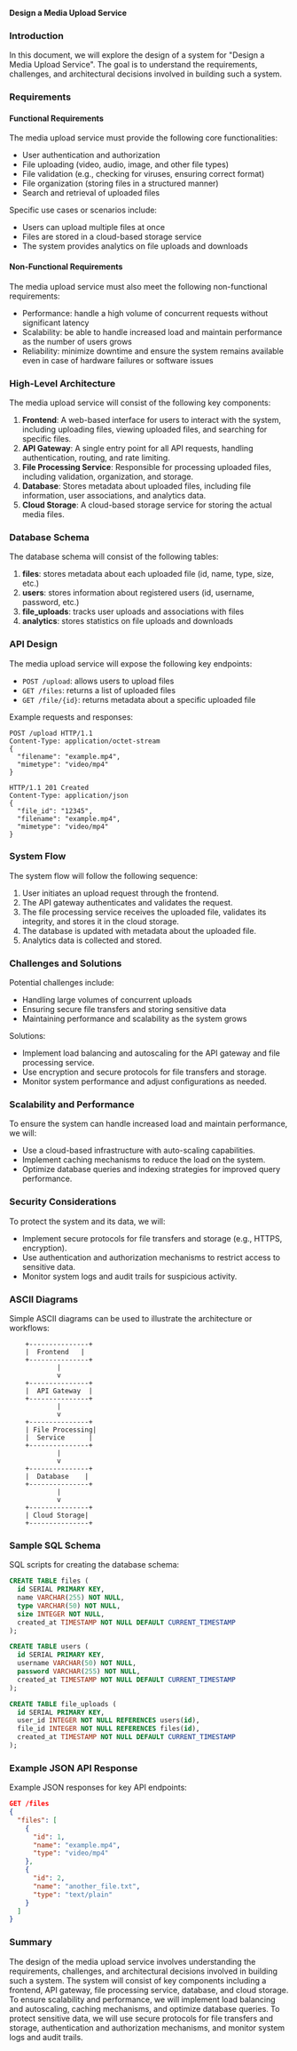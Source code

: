 **Design a Media Upload Service**

### Introduction

In this document, we will explore the design of a system for "Design a Media Upload Service". The goal is to understand the requirements, challenges, and architectural decisions involved in building such a system.

### Requirements

#### Functional Requirements

The media upload service must provide the following core functionalities:

* User authentication and authorization
* File uploading (video, audio, image, and other file types)
* File validation (e.g., checking for viruses, ensuring correct format)
* File organization (storing files in a structured manner)
* Search and retrieval of uploaded files

Specific use cases or scenarios include:

* Users can upload multiple files at once
* Files are stored in a cloud-based storage service
* The system provides analytics on file uploads and downloads

#### Non-Functional Requirements

The media upload service must also meet the following non-functional requirements:

* Performance: handle a high volume of concurrent requests without significant latency
* Scalability: be able to handle increased load and maintain performance as the number of users grows
* Reliability: minimize downtime and ensure the system remains available even in case of hardware failures or software issues

### High-Level Architecture

The media upload service will consist of the following key components:

1. **Frontend**: A web-based interface for users to interact with the system, including uploading files, viewing uploaded files, and searching for specific files.
2. **API Gateway**: A single entry point for all API requests, handling authentication, routing, and rate limiting.
3. **File Processing Service**: Responsible for processing uploaded files, including validation, organization, and storage.
4. **Database**: Stores metadata about uploaded files, including file information, user associations, and analytics data.
5. **Cloud Storage**: A cloud-based storage service for storing the actual media files.

### Database Schema

The database schema will consist of the following tables:

1. **files**: stores metadata about each uploaded file (id, name, type, size, etc.)
2. **users**: stores information about registered users (id, username, password, etc.)
3. **file_uploads**: tracks user uploads and associations with files
4. **analytics**: stores statistics on file uploads and downloads

### API Design

The media upload service will expose the following key endpoints:

* `POST /upload`: allows users to upload files
* `GET /files`: returns a list of uploaded files
* `GET /file/{id}`: returns metadata about a specific uploaded file

Example requests and responses:

```
POST /upload HTTP/1.1
Content-Type: application/octet-stream
{
  "filename": "example.mp4",
  "mimetype": "video/mp4"
}

HTTP/1.1 201 Created
Content-Type: application/json
{
  "file_id": "12345",
  "filename": "example.mp4",
  "mimetype": "video/mp4"
}
```

### System Flow

The system flow will follow the following sequence:

1. User initiates an upload request through the frontend.
2. The API gateway authenticates and validates the request.
3. The file processing service receives the uploaded file, validates its integrity, and stores it in the cloud storage.
4. The database is updated with metadata about the uploaded file.
5. Analytics data is collected and stored.

### Challenges and Solutions

Potential challenges include:

* Handling large volumes of concurrent uploads
* Ensuring secure file transfers and storing sensitive data
* Maintaining performance and scalability as the system grows

Solutions:

* Implement load balancing and autoscaling for the API gateway and file processing service.
* Use encryption and secure protocols for file transfers and storage.
* Monitor system performance and adjust configurations as needed.

### Scalability and Performance

To ensure the system can handle increased load and maintain performance, we will:

* Use a cloud-based infrastructure with auto-scaling capabilities.
* Implement caching mechanisms to reduce the load on the system.
* Optimize database queries and indexing strategies for improved query performance.

### Security Considerations

To protect the system and its data, we will:

* Implement secure protocols for file transfers and storage (e.g., HTTPS, encryption).
* Use authentication and authorization mechanisms to restrict access to sensitive data.
* Monitor system logs and audit trails for suspicious activity.

### ASCII Diagrams

Simple ASCII diagrams can be used to illustrate the architecture or workflows:
```
    +---------------+
    |  Frontend   |
    +---------------+
            |
            v
    +---------------+
    |  API Gateway  |
    +---------------+
            |
            v
    +---------------+
    | File Processing|
    |  Service      |
    +---------------+
            |
            v
    +---------------+
    |  Database    |
    +---------------+
            |
            v
    +---------------+
    | Cloud Storage|
    +---------------+
```

### Sample SQL Schema

SQL scripts for creating the database schema:
```sql
CREATE TABLE files (
  id SERIAL PRIMARY KEY,
  name VARCHAR(255) NOT NULL,
  type VARCHAR(50) NOT NULL,
  size INTEGER NOT NULL,
  created_at TIMESTAMP NOT NULL DEFAULT CURRENT_TIMESTAMP
);

CREATE TABLE users (
  id SERIAL PRIMARY KEY,
  username VARCHAR(50) NOT NULL,
  password VARCHAR(255) NOT NULL,
  created_at TIMESTAMP NOT NULL DEFAULT CURRENT_TIMESTAMP
);

CREATE TABLE file_uploads (
  id SERIAL PRIMARY KEY,
  user_id INTEGER NOT NULL REFERENCES users(id),
  file_id INTEGER NOT NULL REFERENCES files(id),
  created_at TIMESTAMP NOT NULL DEFAULT CURRENT_TIMESTAMP
);
```

### Example JSON API Response

Example JSON responses for key API endpoints:
```json
GET /files
{
  "files": [
    {
      "id": 1,
      "name": "example.mp4",
      "type": "video/mp4"
    },
    {
      "id": 2,
      "name": "another_file.txt",
      "type": "text/plain"
    }
  ]
}
```

### Summary

The design of the media upload service involves understanding the requirements, challenges, and architectural decisions involved in building such a system. The system will consist of key components including a frontend, API gateway, file processing service, database, and cloud storage. To ensure scalability and performance, we will implement load balancing and autoscaling, caching mechanisms, and optimize database queries. To protect sensitive data, we will use secure protocols for file transfers and storage, authentication and authorization mechanisms, and monitor system logs and audit trails.
